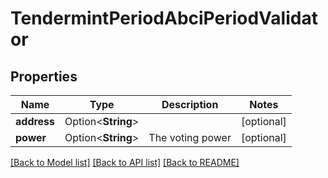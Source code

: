 # TendermintPeriodAbciPeriodValidator

## Properties

Name | Type | Description | Notes
------------ | ------------- | ------------- | -------------
**address** | Option<**String**> |  | [optional]
**power** | Option<**String**> | The voting power | [optional]

[[Back to Model list]](../README.md#documentation-for-models) [[Back to API list]](../README.md#documentation-for-api-endpoints) [[Back to README]](../README.md)


